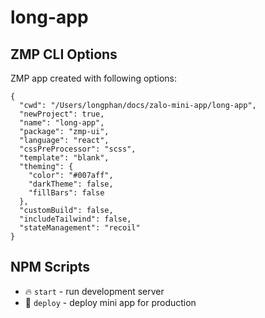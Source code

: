 # long-app

## ZMP CLI Options

ZMP app created with following options:

```
{
  "cwd": "/Users/longphan/docs/zalo-mini-app/long-app",
  "newProject": true,
  "name": "long-app",
  "package": "zmp-ui",
  "language": "react",
  "cssPreProcessor": "scss",
  "template": "blank",
  "theming": {
    "color": "#007aff",
    "darkTheme": false,
    "fillBars": false
  },
  "customBuild": false,
  "includeTailwind": false,
  "stateManagement": "recoil"
}
```

## NPM Scripts

* 🔥 `start` - run development server
* 🙏 `deploy` - deploy mini app for production